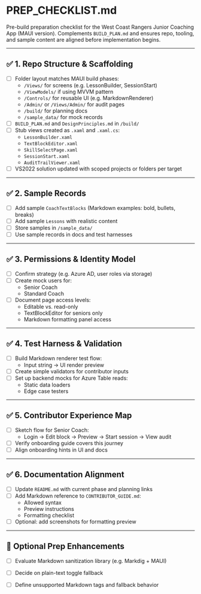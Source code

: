 # PREP_CHECKLIST.md

Pre-build preparation checklist for the West Coast Rangers Junior Coaching App (MAUI version). Complements `BUILD_PLAN.md` and ensures repo, tooling, and sample content are aligned before implementation begins.

---

## ✅ 1. Repo Structure & Scaffolding

- [ ] Folder layout matches MAUI build phases:
  - `/Views/` for screens (e.g. LessonBuilder, SessionStart)
  - `/ViewModels/` if using MVVM pattern
  - `/Controls/` for reusable UI (e.g. MarkdownRenderer)
  - `/Admin/` or `/Views/Admin/` for audit pages
  - `/build/` for planning docs
  - `/sample_data/` for mock records
- [ ] `BUILD_PLAN.md` and `DesignPrinciples.md` in `/build/`
- [ ] Stub views created as `.xaml` and `.xaml.cs`:
  - `LessonBuilder.xaml`
  - `TextBlockEditor.xaml`
  - `SkillSelectPage.xaml`
  - `SessionStart.xaml`
  - `AuditTrailViewer.xaml`
- [ ] VS2022 solution updated with scoped projects or folders per target

---

## ✅ 2. Sample Records

- [ ] Add sample `CoachTextBlocks` (Markdown examples: bold, bullets, breaks)
- [ ] Add sample `Lessons` with realistic content
- [ ] Store samples in `/sample_data/`
- [ ] Use sample records in docs and test harnesses

---

## ✅ 3. Permissions & Identity Model

- [ ] Confirm strategy (e.g. Azure AD, user roles via storage)
- [ ] Create mock users for:
  - Senior Coach
  - Standard Coach
- [ ] Document page access levels:
  - Editable vs. read-only
  - TextBlockEditor for seniors only
  - Markdown formatting panel access

---

## ✅ 4. Test Harness & Validation

- [ ] Build Markdown renderer test flow:
  - Input string → UI render preview
- [ ] Create simple validators for contributor inputs
- [ ] Set up backend mocks for Azure Table reads:
  - Static data loaders
  - Edge case testers

---

## ✅ 5. Contributor Experience Map

- [ ] Sketch flow for Senior Coach:
  - Login → Edit block → Preview → Start session → View audit
- [ ] Verify onboarding guide covers this journey
- [ ] Align onboarding hints in UI and docs

---

## ✅ 6. Documentation Alignment

- [ ] Update `README.md` with current phase and planning links
- [ ] Add Markdown reference to `CONTRIBUTOR_GUIDE.md`:
  - Allowed syntax
  - Preview instructions
  - Formatting checklist
- [ ] Optional: add screenshots for formatting preview

---

## 🔄 Optional Prep Enhancements

- [ ] Evaluate Markdown sanitization library (e.g. Markdig + MAUI)
- [ ] Decide on plain-text toggle fallback
- [ ] Define unsupported Markdown tags and fallback behavior

